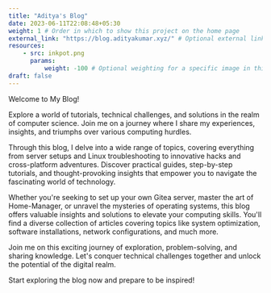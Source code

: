 ```yaml
---
title: "Aditya's Blog"
date: 2023-06-11T22:08:48+05:30
weight: 1 # Order in which to show this project on the home page
external_link: "https://blog.adityakumar.xyz/" # Optional external link instead of modal
resources:
    - src: inkpot.png
      params:
          weight: -100 # Optional weighting for a specific image in this project folder
draft: false
---
```


Welcome to My Blog!

Explore a world of tutorials, technical challenges, and solutions in the realm of computer science. Join me on a journey where I share my experiences, insights, and triumphs over various computing hurdles.

Through this blog, I delve into a wide range of topics, covering everything from server setups and Linux troubleshooting to innovative hacks and cross-platform adventures. Discover practical guides, step-by-step tutorials, and thought-provoking insights that empower you to navigate the fascinating world of technology.

Whether you're seeking to set up your own Gitea server, master the art of Home-Manager, or unravel the mysteries of operating systems, this blog offers valuable insights and solutions to elevate your computing skills. You'll find a diverse collection of articles covering topics like system optimization, software installations, network configurations, and much more.

Join me on this exciting journey of exploration, problem-solving, and sharing knowledge. Let's conquer technical challenges together and unlock the potential of the digital realm.

Start exploring the blog now and prepare to be inspired!
